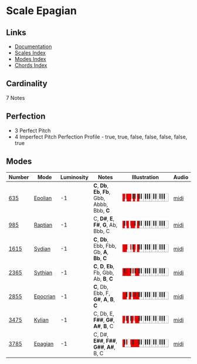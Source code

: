 # Scale Epagian

## Links

- [Documentation](README.md)
- [Scales Index](Scales.md)
- [Modes Index](Modes.md)
- [Chords Index](Chords.md)

## Cardinality

7 Notes

## Perfection

- 3 Perfect Pitch
- 4 Imperfect Pitch
Perfection Profile - true, true, false, false, false, false, true

## Modes

| Number | Mode | Luminosity | Notes | Illustration | Audio |
|--------|------|------------|-------|--------------|-------|
| [635](https://ianring.com/musictheory/scales/635) | [Epolian](ModeEpolian.md) | -1 | **C**, **Db**, **Eb**, **Fb**, Gbb, Abbb, Bbb, **C** | ![CNaturalEpolian](ModeCNaturalEpolian.png) | [midi](https://github.com/edipermadi/music/blob/main/docs/ModeCNaturalEpolian.mid?raw=true) | 
| [985](https://ianring.com/musictheory/scales/985) | [Raptian](ModeRaptian.md) | -1 | C, **D#**, **E**, **F#**, **G**, Ab, Bbb, C | ![CNaturalRaptian](ModeCNaturalRaptian.png) | [midi](https://github.com/edipermadi/music/blob/main/docs/ModeCNaturalRaptian.mid?raw=true) | 
| [1615](https://ianring.com/musictheory/scales/1615) | [Sydian](ModeSydian.md) | -1 | **C**, **Db**, Ebb, Fbb, Gb, **A**, **Bb**, **C** | ![CNaturalSydian](ModeCNaturalSydian.png) | [midi](https://github.com/edipermadi/music/blob/main/docs/ModeCNaturalSydian.mid?raw=true) | 
| [2365](https://ianring.com/musictheory/scales/2365) | [Sythian](ModeSythian.md) | -1 | **C**, **D**, **Eb**, Fb, Gbb, Ab, **B**, **C** | ![CNaturalSythian](ModeCNaturalSythian.png) | [midi](https://github.com/edipermadi/music/blob/main/docs/ModeCNaturalSythian.mid?raw=true) | 
| [2855](https://ianring.com/musictheory/scales/2855) | [Epocrian](ModeEpocrian.md) | -1 | **C**, Db, Ebb, F, **G#**, **A**, **B**, **C** | ![CNaturalEpocrian](ModeCNaturalEpocrian.png) | [midi](https://github.com/edipermadi/music/blob/main/docs/ModeCNaturalEpocrian.mid?raw=true) | 
| [3475](https://ianring.com/musictheory/scales/3475) | [Kylian](ModeKylian.md) | -1 | C, Db, E, **F##**, **G#**, **A#**, **B**, C | ![CNaturalKylian](ModeCNaturalKylian.png) | [midi](https://github.com/edipermadi/music/blob/main/docs/ModeCNaturalKylian.mid?raw=true) | 
| [3785](https://ianring.com/musictheory/scales/3785) | [Epagian](ModeEpagian.md) | -1 | C, D#, **E##**, **F##**, **G##**, **A#**, B, C | ![CNaturalEpagian](ModeCNaturalEpagian.png) | [midi](https://github.com/edipermadi/music/blob/main/docs/ModeCNaturalEpagian.mid?raw=true) | 
